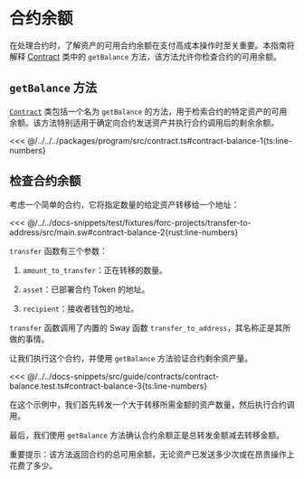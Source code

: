 # 合约余额

在处理合约时，了解资产的可用合约余额在支付高成本操作时至关重要。本指南将解释 [Contract](../../api/Program/Contract.md) 类中的 `getBalance` 方法，该方法允许你检查合约的可用余额。

## `getBalance` 方法

[`Contract`](../../api/Program/Contract.md) 类包括一个名为 `getBalance` 的方法，用于检索合约的特定资产的可用余额。该方法特别适用于确定向合约发送资产并执行合约调用后的剩余余额。

<<< @/../../../packages/program/src/contract.ts#contract-balance-1{ts:line-numbers}

## 检查合约余额

考虑一个简单的合约，它将指定数量的给定资产转移给一个地址：

<<< @/../../docs-snippets/test/fixtures/forc-projects/transfer-to-address/src/main.sw#contract-balance-2{rust:line-numbers}

`transfer` 函数有三个参数：

1. `amount_to_transfer`：正在转移的数量。

2. `asset`：已部署合约 Token 的地址。

3. `recipient`：接收者钱包的地址。

`transfer` 函数调用了内置的 Sway 函数 `transfer_to_address`，其名称正是其所做的事情。

让我们执行这个合约，并使用 `getBalance` 方法验证合约剩余资产量。

<<< @/../../docs-snippets/src/guide/contracts/contract-balance.test.ts#contract-balance-3{ts:line-numbers}

在这个示例中，我们首先转发一个大于转移所需金额的资产数量，然后执行合约调用。

最后，我们使用 `getBalance` 方法确认合约余额正是总转发金额减去转移金额。

重要提示：该方法返回合约的总可用余额，无论资产已发送多少次或在昂贵操作上花费了多少。